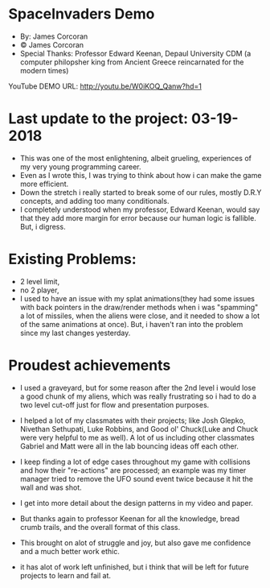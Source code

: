 # SpaceInvaders Demo
- By: James Corcoran
- &copy; James Corcoran
- Special Thanks: Professor Edward Keenan, Depaul University CDM
(a computer philopsher king from Ancient Greece reincarnated for the modern times)

YouTube DEMO URL: http://youtu.be/W0iKOQ_Qanw?hd=1

# Last update to the project: 03-19-2018
- This was one of the most enlightening, albeit grueling, experiences of my very young programming career.
- Even as I wrote this, I was trying to think about how i can make the game more efficient.
- Down the stretch i really started to break some of our rules, mostly D.R.Y concepts, and adding too many conditionals.
- I completely understood when my professor, Edward Keenan, would say that they add more margin for error because our human logic is fallible. But, i digress.
 
# Existing Problems:
- 2 level limit,
- no 2 player,
- I used to have an issue with my splat animations(they had some issues with back pointers in the draw/render methods when i was "spamming" a lot of missiles,
when the aliens were close, and it needed to show a lot of the same animations at once). But, i haven't ran into the problem since my last changes yesterday.

# Proudest achievements
- I used a graveyard, but for some reason after the 2nd level i would lose a good chunk of my aliens,
which was really frustrating so i had to do a two level cut-off just for flow and presentation purposes.
 
- I helped a lot of my classmates with their projects; like Josh Glepko, Nivethan Sethupati, Luke Robbins, and Good ol' Chuck(Luke and Chuck were very helpful to me as well).
A lot of us including other classmates Gabriel and Matt were all in the lab bouncing ideas off each other. 
 
- I keep finding a lot of edge cases throughout my game with collisions and how their "re-actions" are processed; 
an example was my timer manager tried to remove the UFO sound event twice because it hit the wall and was shot. 
 
- I get into more detail about the design patterns in my video and paper.
- But thanks again to professor Keenan for all the knowledge, bread crumb trails, and the overall format of this class.
- This brought on alot of struggle and joy, but also gave me confidence and a much better work ethic.
- it has alot of work left unfinished, but i think that will be left for future projects to learn and fail at.
 
 
